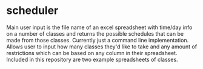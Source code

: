 # scheduler
Main user input is the file name of an excel spreadsheet with time/day info on a number of classes and returns the possible schedules that can be made from those classes. Currently just a command line implementation. Allows user to input how many classes they'd like to take and any amount of restrictions which can be based on any column in their spreadsheet. Included in this repository are two example spreadsheets of classes.

